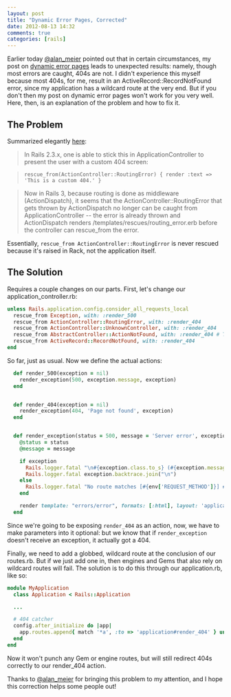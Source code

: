 ```yaml
---
layout: post
title: "Dynamic Error Pages, Corrected"
date: 2012-08-13 14:32
comments: true
categories: [rails]
---
```

Earlier today [@alan_meier](http://twitter.com/alain_meier) pointed out that in certain circumstances, my post on [dynamic error pages](http://joshsymonds.com/blog/2012/06/28/dynamic-error-pages/) leads to unexpected results: namely, though most errors are caught, 404s are not. I didn't experience this myself because most 404s, for me, result in an ActiveRecord::RecordNotFound error, since my application has a wildcard route at the very end. But if you don't then my post on dynamic error pages won't work for you very well. Here, then, is an explanation of the problem and how to fix it.

<!-- more -->

## The Problem

Summarized elegantly [here](https://github.com/rails/rails/issues/671):

> In Rails 2.3.x, one is able to stick this in ApplicationController to present the user with a custom 404 screen:

> `rescue_from(ActionController::RoutingError) { render :text => 'This is a custom 404.' }`

> Now in Rails 3, because routing is done as middleware (ActionDispatch), it seems that the ActionController::RoutingError that gets thrown by ActionDispatch no longer can be caught from ApplicationController -- the error is already thrown and ActionDispatch renders /templates/rescues/routing_error.erb before the controller can rescue_from the error.

Essentially, `rescue_from ActionController::RoutingError` is never rescued because it's raised in Rack, not the application itself.

## The Solution

Requires a couple changes on our parts. First, let's change our application_controller.rb:

```ruby
unless Rails.application.config.consider_all_requests_local
  rescue_from Exception, with: :render_500
  rescue_from ActionController::RoutingError, with: :render_404
  rescue_from ActionController::UnknownController, with: :render_404
  rescue_from AbstractController::ActionNotFound, with: :render_404 # To prevent Rails 3.2.8 deprecation warnings
  rescue_from ActiveRecord::RecordNotFound, with: :render_404
end
```

So far, just as usual. Now we define the actual actions:

```ruby
  def render_500(exception = nil)
    render_exception(500, exception.message, exception)
  end


  def render_404(exception = nil)
    render_exception(404, 'Page not found', exception)
  end


  def render_exception(status = 500, message = 'Server error', exception)
    @status = status
    @message = message

    if exception
      Rails.logger.fatal "\n#{exception.class.to_s} (#{exception.message})"
      Rails.logger.fatal exception.backtrace.join("\n")
    else
      Rails.logger.fatal "No route matches [#{env['REQUEST_METHOD']}] #{env['PATH_INFO'].inspect}"
    end

    render template: "errors/error", formats: [:html], layout: 'application', status: @status
  end
```

Since we're going to be exposing `render_404` as an action, now, we have to make parameters into it optional: but we know that if `render_exception` doesn't receive an exception, it actually got a 404.

Finally, we need to add a globbed, wildcard route at the conclusion of our routes.rb. But if we just add one in, then engines and Gems that also rely on wildcard routes will fail. The solution is to do this through our application.rb, like so:

```ruby
module MyApplication
  class Application < Rails::Application

  ...

  # 404 catcher
  config.after_initialize do |app|
    app.routes.append{ match '*a', :to => 'application#render_404' } unless config.consider_all_requests_local
  end
end
```

Now it won't punch any Gem or engine routes, but will still redirect 404s correctly to our render_404 action.

Thanks to [@alan_meier](http://twitter.com/alain_meier) for bringing this problem to my attention, and I hope this correction helps some people out!